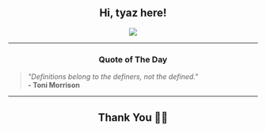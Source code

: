 <h2 align="center"> Hi, tyaz here!</h2>

<p align="center">
<a href="https://github.com/tyazx" alt="github streak"><img src="https://dvst-streak.herokuapp.com/?user=tyazx&theme=tokyonight&fire=DD472C"></a>
</p>

<hr>
<h3 align="center">Quote of The Day</h3>
<p align="center">
<blockquote>
<i>"Definitions belong to the definers, not the defined."</i>
<br>
<b>- Toni Morrison</b>
</blockquote>
</p>


<hr>
<h2 align="center">Thank You 🙏🏼</h2>
